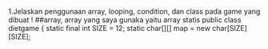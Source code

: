 1.Jelaskan penggunaan array, looping, condition, dan class pada game yang dibuat !
##array, array yang saya gunaka yaitu array statis
public class dietgame {
    static final int SIZE = 12;
    static char[][] map = new char[SIZE][SIZE]; 
